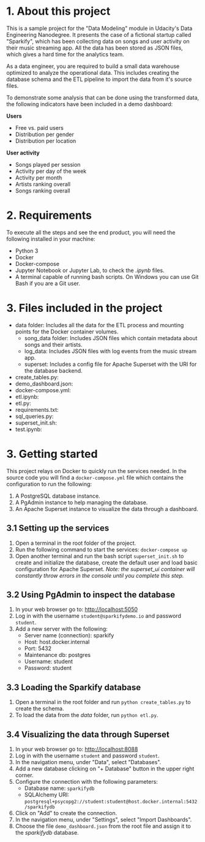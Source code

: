 # 1. About this project

This is a sample project for the "Data Modeling" module in Udacity's Data Engineering Nanodegree. It presents the case of a fictional startup called "Sparkify", which has been collecting data on songs and user activity on their music streaming app. All the data has been stored as JSON files, which gives a hard time for the analytics team.

As a data engineer, you are required to build a small data warehouse optimized to analyze the operational data. This includes creating the database schema and the ETL pipeline to import the data from it's source files.

To demonstrate some analysis that can be done using the transformed data, the following indicators have been included in a demo dashboard:

**Users**
- Free vs. paid users
- Distribution per gender
- Distribution per location

**User activity**
- Songs played per session
- Activity per day of the week
- Activity per month
- Artists ranking overall
- Songs ranking overall

# 2. Requirements

To execute all the steps and see the end product, you will need the following installed in your machine:

- Python 3
- Docker
- Docker-compose
- Jupyter Notebook or Jupyter Lab, to check the _.ipynb_ files.
- A terminal capable of running bash scripts. On Windows you can use Git Bash if you are a Git user.

# 3. Files included in the project

- data folder: Includes all the data for the ETL process and mounting points for the Docker container volumes.
    - song_data folder: Includes JSON files which contain metadata about songs and their artists.
    - log_data: Includes JSON files with log events from the music stream app.
    - superset: Includes a config file for Apache Superset with the URI for the database backend.
- create_tables.py: 
- demo_dashboard.json: 
- docker-compose.yml: 
- etl.ipynb: 
- etl.py: 
- requirements.txt: 
- sql_queries.py: 
- superset_init.sh: 
- test.ipynb: 

# 3. Getting started

This project relays on Docker to quickly run the services needed. In the source code you will find a `docker-compose.yml` file which contains the configuration to run the following: 

1. A PostgreSQL database instance.
2. A PgAdmin instance to help managing the database.
3. An Apache Superset instance to visualize the data through a dashboard.

## 3.1 Setting up the services

1. Open a terminal in the root folder of the project.
2. Run the following command to start the services: `docker-compose up`
3. Open another terminal and run the bash script `superset_init.sh` to create and initialize the database, create the default user and load basic configuration for Apache Superset. _Note: the superset_ui container will constantly throw errors in the console until you complete this step._


## 3.2 Using PgAdmin to inspect the database

1. In your web browser go to: [http://localhost:5050](http://localhost:5050)
2. Log in with the username `student@sparkifydemo.io` and password `student`.
3. Add a new server with the following:
    - Server name (connection): sparkify
    - Host: host.docker.internal
    - Port: 5432
    - Maintenance db: postgres
    - Username: student
    - Password: student
    
## 3.3 Loading the Sparkify database

1. Open a terminal in the root folder and run `python create_tables.py` to create the schema.
2. To load the data from the _data_ folder, run `python etl.py`.

## 3.4 Visualizing the data through Superset

1. In your web browser go to: [http://localhost:8088](http://localhost:8088)
2. Log in with the username `student` and password `student`.
3. In the navigation menu, under "Data", select "Databases".
4. Add a new database clicking on "+ Database" button in the upper right corner.
5. Configure the connection with the following parameters:
    - Database name: `sparkifydb`
    - SQLAlchemy URI: `postgresql+psycopg2://student:student@host.docker.internal:5432/sparkifydb`
6. Click on "Add" to create the connection.
7. In the navigation menu, under "Settings", select "Import Dashboards".
8. Choose the file `demo_dashboard.json` from the root file and assign it to the _sparkifydb_ database.

